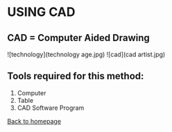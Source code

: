 # USING CAD  
## CAD = Computer Aided Drawing  
![technology](technology age.jpg) ![cad](cad artist.jpg)  
## Tools required for this method:  
1. Computer  
1. Table  
1. CAD Software Program  

[Back to homepage](index.md)

